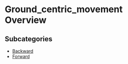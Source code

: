 # Ground_centric_movement Overview


## Subcategories

- [Backward](./backward/index.md)
- [Forward](./forward/index.md)